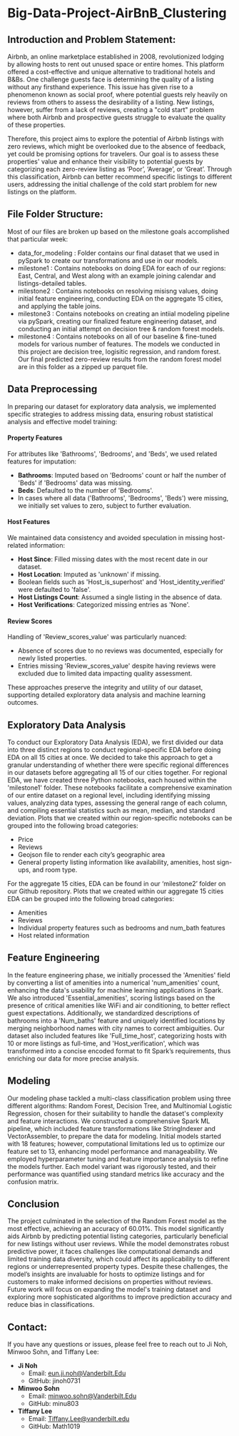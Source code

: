 # Big-Data-Project-AirBnB_Clustering

## Introduction and Problem Statement:
Airbnb, an online marketplace established in 2008, revolutionized lodging by allowing hosts to rent out unused space or entire homes. This platform offered a cost-effective and unique alternative to traditional hotels and B&Bs. One challenge guests face is determining the quality of a listing without any firsthand experience. This issue has given rise to a phenomenon known as social proof, where potential guests rely heavily on reviews from others to assess the desirability of a listing. New listings, however, suffer from a lack of reviews, creating a "cold start" problem where both Airbnb and prospective guests struggle to evaluate the quality of these properties.

Therefore, this project aims to explore the potential of Airbnb listings with zero reviews, which might be overlooked due to the absence of feedback, yet could be promising options for travelers. Our goal is to assess these properties' value and enhance their visibility to potential guests by categorizing each zero-review listing as ‘Poor’, ‘Average’, or ‘Great’. Through this classification, Airbnb can better recommend specific listings to different users, addressing the initial challenge of the cold start problem for new listings on the platform.

## File Folder Structure:
Most of our files are broken up based on the milestone goals accomplished that particular week:
- data_for_modeling : Folder contains our final dataset that we used in pySpark to create our transformations and use in our models.
- milestone1 : Contains notebooks on doing EDA for each of our regions: East, Central, and West along with an example joining calendar and listings-detailed tables.
- milestone2 : Contains notebooks on resolving misisng values, doing initial feature engineering, conducting EDA on the aggregate 15 cities, and applying the table joins.
- milestone3 : Contains notebooks on creating an intiial modeling pipeline via pySpark, creating our finalized feature engineering dataset, and conducting an initial attempt on decision tree & random forest models.
- milestone4 : Contains notebooks on all of our baseline & fine-tuned models for various number of features. The models we conducted in this project are decision tree, logisitic regression, and random forest. Our final predicted zero-review results from the random forest model are in this folder as a zipped up parquet file.

## Data Preprocessing
In preparing our dataset for exploratory data analysis, we implemented specific strategies to address missing data, ensuring robust statistical analysis and effective model training:

#### Property Features
For attributes like 'Bathrooms', 'Bedrooms', and 'Beds', we used related features for imputation:
- **Bathrooms**: Imputed based on 'Bedrooms' count or half the number of 'Beds' if 'Bedrooms' data was missing.
- **Beds**: Defaulted to the number of 'Bedrooms'.
- In cases where all data ('Bathrooms', 'Bedrooms', 'Beds') were missing, we initially set values to zero, subject to further evaluation.

#### Host Features
We maintained data consistency and avoided speculation in missing host-related information:
- **Host Since**: Filled missing dates with the most recent date in our dataset.
- **Host Location**: Imputed as 'unknown' if missing.
- Boolean fields such as 'Host_is_superhost' and 'Host_identity_verified' were defaulted to 'false'.
- **Host Listings Count**: Assumed a single listing in the absence of data.
- **Host Verifications**: Categorized missing entries as 'None'.

#### Review Scores
Handling of 'Review_scores_value' was particularly nuanced:
- Absence of scores due to no reviews was documented, especially for newly listed properties.
- Entries missing 'Review_scores_value' despite having reviews were excluded due to limited data impacting quality assessment.

These approaches preserve the integrity and utility of our dataset, supporting detailed exploratory data analysis and machine learning outcomes.
## Exploratory Data Analysis
To conduct our Exploratory Data Analysis (EDA), we first divided our data into three distinct regions to conduct regional-specific EDA before doing EDA on all 15 cities at once. We decided to take this approach to get a granular understanding of whether there were specific regional differences in our datasets before aggregating all 15 of our cities together. 
For regional EDA, we have created three Python notebooks, each housed within the 'milestone1' folder. These notebooks facilitate a comprehensive examination of our entire dataset on a regional level, including identifying missing values, analyzing data types, assessing the general range of each column, and compiling essential statistics such as mean, median, and standard deviation.
Plots that we created within our region-specific notebooks can be grouped into the following broad categories:
- Price
- Reviews
- Geojson file to render each city’s geographic area
- General property listing information like availability, amenities, host sign-ups, and room type.

For the aggregate 15 cities, EDA can be found in our ‘milestone2’ folder on our Github repository. Plots that we created within our aggregate 15 cities EDA can be grouped into the following broad categories:
- Amenities
- Reviews
- Individual property features such as bedrooms and num_bath features
- Host related information


## Feature Engineering
In the feature engineering phase, we initially processed the 'Amenities' field by converting a list of amenities into a numerical 'num_amenities' count, enhancing the data's usability for machine learning applications in Spark. We also introduced 'Essential_amenities', scoring listings based on the presence of critical amenities like WiFi and air conditioning, to better reflect guest expectations. Additionally, we standardized descriptions of bathrooms into a 'Num_baths' feature and uniquely identified locations by merging neighborhood names with city names to correct ambiguities. Our dataset also included features like 'Full_time_host', categorizing hosts with 10 or more listings as full-time, and 'Host_verification', which was transformed into a concise encoded format to fit Spark’s requirements, thus enriching our data for more precise analysis.

## Modeling
Our modeling phase tackled a multi-class classification problem using three different algorithms: Random Forest, Decision Tree, and Multinomial Logistic Regression, chosen for their suitability to handle the dataset's complexity and feature interactions. We constructed a comprehensive Spark ML pipeline, which included feature transformations like StringIndexer and VectorAssembler, to prepare the data for modeling. Initial models started with 18 features; however, computational limitations led us to optimize our feature set to 13, enhancing model performance and manageability. We employed hyperparameter tuning and feature importance analysis to refine the models further. Each model variant was rigorously tested, and their performance was quantified using standard metrics like accuracy and the confusion matrix.

## Conclusion
The project culminated in the selection of the Random Forest model as the most effective, achieving an accuracy of 60.01%. This model significantly aids Airbnb by predicting potential listing categories, particularly beneficial for new listings without user reviews. While the model demonstrates robust predictive power, it faces challenges like computational demands and limited training data diversity, which could affect its applicability to different regions or underrepresented property types. Despite these challenges, the model’s insights are invaluable for hosts to optimize listings and for customers to make informed decisions on properties without reviews. Future work will focus on expanding the model's training dataset and exploring more sophisticated algorithms to improve prediction accuracy and reduce bias in classifications.
























## Contact:
If you have any questions or issues, please feel free to reach out to Ji Noh, Minwoo Sohn, and Tiffany Lee:
- **Ji Noh**
  - Email: eun.ji.noh@Vanderbilt.Edu
  - GitHub: jinoh0731
- **Minwoo Sohn**
  - Email: minwoo.sohn@Vanderbilt.Edu
  - GitHub: minu803
- **Tiffany Lee**
  - Email: Tiffany.Lee@vanderbilt.edu
  - GitHub: Math1019
